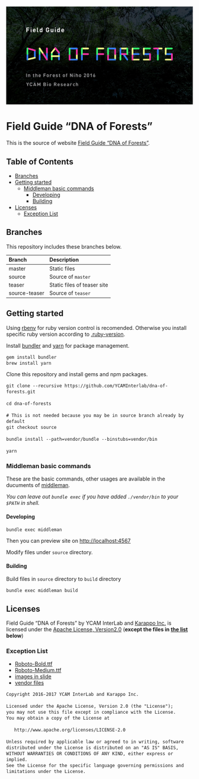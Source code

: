 ![](./source/dna-of-forests/img/share-en.png)

# Field Guide “DNA of Forests”

This is the source of website [Field Guide “DNA of Forests”](http://dna-of-forests.ycam.jp).

## Table of Contents

<!-- MarkdownTOC depth="0" bracket="round" autolink="true" -->

- [Branches](#branches)
- [Getting started](#getting-started)
  - [Middleman basic commands](#middleman-basic-commands)
    - [Developing](#developing)
    - [Building](#building)
- [Licenses](#licenses)
  - [Exception List](#exception-list)

<!-- /MarkdownTOC -->


## Branches

This repository includes these branches below.

| Branch        | Description                 |
|:--------------|:----------------------------|
| master        | Static files                |
| source        | Source of `master`          |
| teaser        | Static files of teaser site |
| source-teaser | Source of `teaser`          |

## Getting started

Using [rbenv](https://github.com/rbenv/rbenv) for ruby version control is recomended.
Otherwise you install specific ruby version according to [.ruby-version](https://github.com/YCAMInterlab/dna-of-forests/blob/source/.ruby-version).

Install [bundler](http://bundler.io/) and [yarn](https://yarnpkg.com/en/) for package management.

```
gem install bundler
brew install yarn
```

Clone this repository and install gems and npm packages.

```
git clone --recursive https://github.com/YCAMInterlab/dna-of-forests.git

cd dna-of-forests

# This is not needed because you may be in source branch already by default
git checkout source

bundle install --path=vendor/bundle --binstubs=vendor/bin

yarn
```

### Middleman basic commands

These are the basic commands, other usages are available in the ducuments of [middleman](https://middlemanapp.com/).

*You can leave out `bundle exec` if you have added `./vendor/bin` to your `$PATH` in shell.*

#### Developing

```
bundle exec middleman
```

Then you can preview site on [http://localhost:4567](http://localhost:4567)

Modify files under `source` directory.


#### Building

Build files in `source` directory to `build` directory

```
bundle exec middleman build
```

## Licenses

Field Guide “DNA of Forests” by YCAM InterLab and [Karappo Inc.](http://karappo.net) is licensed under the [Apache License, Version2.0](http://www.apache.org/licenses/LICENSE-2.0.html) (**except the files in [the list](#exception-list) below**)

### Exception List

- [Roboto-Bold.ttf](https://github.com/YCAMInterlab/dna-of-forests/blob/source/source/dna-of-forests/style/Roboto-Bold.ttf)
- [Roboto-Medium.ttf](https://github.com/YCAMInterlab/dna-of-forests/blob/source/source/dna-of-forests/style/Roboto-Medium.ttf)
- [images in slide](https://github.com/YCAMInterlab/dna-of-forests/tree/source/source/dna-of-forests/img/about/slides)
- [vendor files](https://github.com/YCAMInterlab/dna-of-forests/tree/source/source/dna-of-forests/vendor)

```
Copyright 2016-2017 YCAM InterLab and Karappo Inc.

Licensed under the Apache License, Version 2.0 (the "License");
you may not use this file except in compliance with the License.
You may obtain a copy of the License at

   http://www.apache.org/licenses/LICENSE-2.0

Unless required by applicable law or agreed to in writing, software
distributed under the License is distributed on an "AS IS" BASIS,
WITHOUT WARRANTIES OR CONDITIONS OF ANY KIND, either express or implied.
See the License for the specific language governing permissions and
limitations under the License.
```
